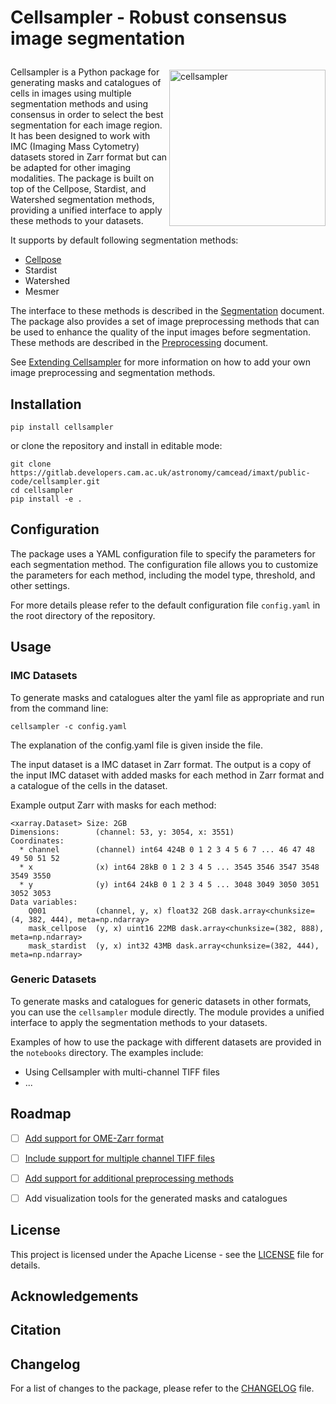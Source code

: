 # Cellsampler - Robust consensus image segmentation</p>
<img src="https://gitlab.developers.cam.ac.uk/astronomy/camcead/imaxt/public-code/cellsampler/-/raw/main/cellsampler.jpeg?ref_type=heads" width="250" title="cellsmapler" alt="cellsampler" align="right" vspace="5" />

Cellsampler is a Python package for generating masks and catalogues of cells in images using multiple segmentation methods and using consensus in order to select the best segmentation for each image region. It has been designed to work with IMC (Imaging Mass Cytometry) datasets stored in Zarr format but can be adapted for other imaging modalities. The package is built on top of the Cellpose, Stardist, and Watershed segmentation methods, providing a unified interface to apply these methods to your datasets.

It supports by default following segmentation methods:
- [Cellpose](https://github.com/MouseLand/cellpose)
- Stardist
- Watershed
- Mesmer

The interface to these methods is described in the [Segmentation](SEGMENTATION.md) document. The package also provides a set of image preprocessing methods that can be used to enhance the quality of the input images before segmentation. These methods are described in the [Preprocessing](PREPROCESSING.md) document.

See [Extending Cellsampler](EXTENDING.md) for more information on how to add your own image preprocessing and segmentation methods.


## Installation

```
pip install cellsampler
```

or clone the repository and install in editable mode:

```
git clone https://gitlab.developers.cam.ac.uk/astronomy/camcead/imaxt/public-code/cellsampler.git
cd cellsampler
pip install -e .
``` 


## Configuration
The package uses a YAML configuration file to specify the parameters for each segmentation method. The configuration file allows you to customize the parameters for each method, including the model type, threshold, and other settings.

For more details please refer to the default configuration file `config.yaml` in the root directory of the repository. 

## Usage


### IMC Datasets

To generate masks and catalogues alter the yaml file as appropriate and run from the command line: 

```
cellsampler -c config.yaml 
```

The explanation of the config.yaml file is given inside the file. 

The input dataset is a IMC dataset in Zarr format. The output is a copy of the input IMC dataset with added masks for each method in Zarr format and a catalogue of the cells in the dataset.

Example output Zarr with masks for each method:

```
<xarray.Dataset> Size: 2GB
Dimensions:        (channel: 53, y: 3054, x: 3551)
Coordinates:
  * channel        (channel) int64 424B 0 1 2 3 4 5 6 7 ... 46 47 48 49 50 51 52
  * x              (x) int64 28kB 0 1 2 3 4 5 ... 3545 3546 3547 3548 3549 3550
  * y              (y) int64 24kB 0 1 2 3 4 5 ... 3048 3049 3050 3051 3052 3053
Data variables:
    Q001           (channel, y, x) float32 2GB dask.array<chunksize=(4, 382, 444), meta=np.ndarray>
    mask_cellpose  (y, x) uint16 22MB dask.array<chunksize=(382, 888), meta=np.ndarray>
    mask_stardist  (y, x) int32 43MB dask.array<chunksize=(382, 444), meta=np.ndarray>
```


### Generic Datasets
To generate masks and catalogues for generic datasets in other formats, you can use the `cellsampler` module directly. The module provides a unified interface to apply the segmentation methods to your datasets.

Examples of how to use the package with different datasets are provided in the `notebooks` directory. The examples include:

- Using Cellsampler with multi-channel TIFF files
- ...


## Roadmap

- [ ] [Add support for OME-Zarr format](https://gitlab.developers.cam.ac.uk/astronomy/camcead/imaxt/public-code/cellsampler/-/issues/1)
- [ ] [Include support for multiple channel TIFF files](https://gitlab.developers.cam.ac.uk/astronomy/camcead/imaxt/public-code/cellsampler/-/issues/2)
- [ ] [Add support for additional preprocessing methods](https://gitlab.developers.cam.ac.uk/astronomy/camcead/imaxt/public-code/cellsampler/-/issues/3)
- [ ] Add visualization tools for the generated masks and catalogues


## License

This project is licensed under the Apache License - see the [LICENSE](LICENSE) file for details.

## Acknowledgements


## Citation


## Changelog

For a list of changes to the package, please refer to the [CHANGELOG](CHANGELOG.md) file.




